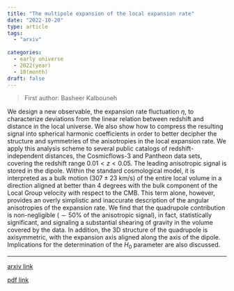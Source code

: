 ```yaml
---
title: "The multipole expansion of the local expansion rate"
date: "2022-10-20"
type: article
tags:
  - "arxiv"
  
categories:
  - early universe
  - 2022(year)
  - 10(month)
draft: false
---
```

> First author: Basheer Kalbouneh

 We design a new observable, the expansion rate fluctuation $\eta$, to
characterize deviations from the linear relation between redshift and distance
in the local universe. We also show how to compress the resulting signal into
spherical harmonic coefficients in order to better decipher the structure and
symmetries of the anisotropies in the local expansion rate. We apply this
analysis scheme to several public catalogs of redshift-independent distances,
the Cosmicflows-3 and Pantheon data sets, covering the redshift range
$0.01<z<0.05$.
  The leading anisotropic signal is stored in the dipole. Within the standard
cosmological model, it is interpreted as a bulk motion ($307 \pm 23$ km/s) of
the entire local volume in a direction aligned at better than $4$ degrees with
the bulk component of the Local Group velocity with respect to the CMB. This
term alone, however, provides an overly simplistic and inaccurate description
of the angular anisotropies of the expansion rate. We find that the quadrupole
contribution is non-negligible ($\sim 50\%$ of the anisotropic signal), in
fact, statistically significant, and signaling a substantial shearing of
gravity in the volume covered by the data. In addition, the 3D structure of the
quadrupole is axisymmetric, with the expansion axis aligned along the axis of
the dipole.
  Implications for the determination of the $H_0$ parameter are also discussed.

---
[arxiv link](http://arxiv.org/abs/2210.11333v1)

[pdf link](http://arxiv.org/pdf/2210.11333v1)
